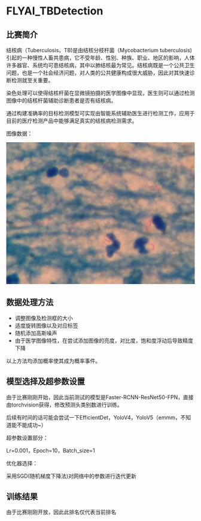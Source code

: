 # FLYAI_TBDetection

## 比赛简介

结核病（Tuberculosis，TB)是由结核分枝杆菌（Mycobacterium tuberculosis) 引起的一种慢性人畜共患病，它不受年龄、性别、种族、职业、地区的影响，人体许多器官、系统均可患结核病，其中以肺结核最为常见。结核病既是一个公共卫生问题，也是一个社会经济问题，对人类的公共健康构成很大威胁，因此对其快速诊断检测就至关重要。

染色处理可以使得结核杆菌在显微镜拍摄的医学图像中显现，医生则可以通过检测图像中的结核杆菌辅助诊断患者是否有结核病。

通过构建准确率的目标检测模型可实现由智能系统辅助医生进行检测工作，应用于目前的医疗检测产品中能够满足真实的结核病检测需求。

图像数据：

![](https://github.com/mgykk/FLYAI_TBDetection/blob/master/data/107.jpg)

## 数据处理方法

- 调整图像及检测框的大小
- 适度旋转图像以及对应标签
- 随机添加高斯噪声
- 由于医学图像特性，在尝试添加图像的亮度，对比度，饱和度浮动后导致精度下降

以上方法均添加概率使其成为概率事件。

## 模型选择及超参数设置

由于比赛刚刚开始，因此当前测试的模型是Faster-RCNN-ResNet50-FPN，直接由torchvision获得，修改预测头类别数进行训练。

后续有时间的话可能会尝试一下EfficientDet，YoloV4，YoloV5（emmm，不知道能不能成功~）

超参数设置部分：

Lr=0.001，Epoch=10，Batch_size=1

优化器选择：

采用SGD(随机梯度下降法)对网络中的参数进行迭代更新

## 训练结果

由于比赛刚刚开放，因此此排名仅代表当前排名

![]()
